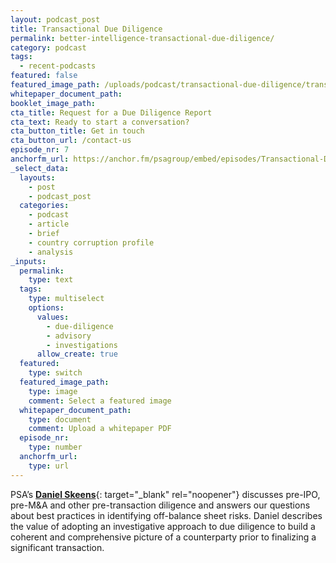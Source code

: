 ```yaml
---
layout: podcast_post
title: Transactional Due Diligence
permalink: better-intelligence-transactional-due-diligence/
category: podcast
tags:
  - recent-podcasts
featured: false
featured_image_path: /uploads/podcast/transactional-due-diligence/transactional-thumb.jpg
whitepaper_document_path:
booklet_image_path: 
cta_title: Request for a Due Diligence Report
cta_text: Ready to start a conversation?
cta_button_title: Get in touch
cta_button_url: /contact-us 
episode_nr: 7
anchorfm_url: https://anchor.fm/psagroup/embed/episodes/Transactional-Due-Diligence-e1b4t8q
_select_data:
  layouts:
    - post
    - podcast_post
  categories:
    - podcast
    - article
    - brief
    - country corruption profile
    - analysis
_inputs:
  permalink:
    type: text
  tags:
    type: multiselect
    options:
      values:
        - due-diligence
        - advisory
        - investigations
      allow_create: true
  featured:
    type: switch
  featured_image_path:
    type: image
    comment: Select a featured image
  whitepaper_document_path:
    type: document
    comment: Upload a whitepaper PDF
  episode_nr:
    type: number
  anchorfm_url:
    type: url
---
```

PSA’s [**Daniel Skeens**](https://www.linkedin.com/in/daniel-skeens-56a3657a/){: target="_blank" rel="noopener"} discusses pre-IPO, pre-M&A and other pre-transaction diligence and answers our questions about best practices in identifying off-balance sheet risks. <!--more--> Daniel describes the value of adopting an investigative approach to due diligence to build a coherent and comprehensive picture of a counterparty prior to finalizing a significant transaction.
